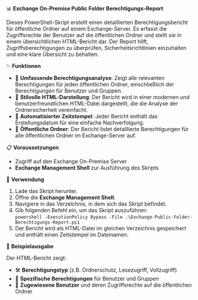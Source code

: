 📊 **Exchange On-Premise Public Folder Berechtigungs-Report**

Dieses PowerShell-Skript erstellt einen detaillierten Berechtigungsbericht für öffentliche Ordner auf einem Exchange-Server. Es erfasst die Zugriffsrechte der Benutzer auf die öffentlichen Ordner und stellt sie in einem übersichtlichen HTML-Bericht dar. Der Report hilft, Zugriffsberechtigungen zu überprüfen, Sicherheitsrichtlinien einzuhalten und eine klare Übersicht zu behalten.

✨ **Funktionen**

- 🔎 **Umfassende Berechtigungsanalyse**: Zeigt alle relevanten Berechtigungen für jeden öffentlichen Ordner, einschließlich der Berechtigungen für Benutzer und Gruppen.
- 📄 **Stilvolle HTML-Darstellung**: Der Bericht wird in einer modernen und benutzerfreundlichen HTML-Datei dargestellt, die die Analyse der Ordnersicherheit vereinfacht.
- 📅 **Automatisierter Zeitstempel**: Jeder Bericht enthält das Erstellungsdatum für eine einfache Nachverfolgung.
- 👥 **Öffentliche Ordner**: Der Bericht listet detaillierte Berechtigungen für alle öffentlichen Ordner im Exchange-Server auf.

📋 **Voraussetzungen**

- Zugriff auf den Exchange On-Premise Server
- **Exchange Management Shell** zur Ausführung des Skripts

🚀 **Verwendung**

1. Lade das Skript herunter.
2. Öffne die **Exchange Management Shell**.
3. Navigiere in das Verzeichnis, in dem sich das Skript befindet.
4. Gib folgenden Befehl ein, um das Skript auszuführen:  
   `powershell -ExecutionPolicy Bypass -File .\Exchange-Public-Folder-Berechtigungs-Report.ps1`
5. Der Bericht wird als HTML-Datei im gleichen Verzeichnis gespeichert und enthält einen Zeitstempel im Dateinamen.

📘 **Beispielausgabe**

Der HTML-Bericht zeigt:

- 🛠 **Berechtigungstyp** (z.B. Ordnerschutz, Lesezugriff, Vollzugriff)
- 🧾 **Spezifische Berechtigungen** für Benutzer und Gruppen
- 👤 **Zugewiesene Benutzer** und deren Zugriffsrechte auf die öffentlichen Ordner
